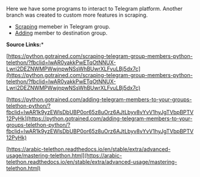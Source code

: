 Here we have some programs to interact to Telegram platform. Another branch was created to custom more features in scraping.

- [Scraping](/crafts/client_tele.py) memeber in Telegram group.
- [Adding](/crafts/group_list.py) member to destination group.

**Source Links:***

[https://python.gotrained.com/scraping-telegram-group-members-python-telethon/?fbclid=IwAR0yakkPwETqOtNNUX-Lwri2DEZNWMPWwjnpwNSsWhBUwrXLFvuLBj5dx7c](https://python.gotrained.com/scraping-telegram-group-members-python-telethon/?fbclid=IwAR0yakkPwETqOtNNUX-Lwri2DEZNWMPWwjnpwNSsWhBUwrXLFvuLBj5dx7c)

[https://python.gotrained.com/adding-telegram-members-to-your-groups-telethon-python/?fbclid=IwAR1k9yzEWlsDbUBP0or65z8uOrz6AJtLbyv8vYvV1hyJgTVbpBPTV12PyHk](https://python.gotrained.com/adding-telegram-members-to-your-groups-telethon-python/?fbclid=IwAR1k9yzEWlsDbUBP0or65z8uOrz6AJtLbyv8vYvV1hyJgTVbpBPTV12PyHk)

[https://arabic-telethon.readthedocs.io/en/stable/extra/advanced-usage/mastering-telethon.html](https://arabic-telethon.readthedocs.io/en/stable/extra/advanced-usage/mastering-telethon.html)

